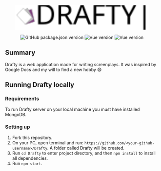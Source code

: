 <p align="center">
  <img height="80" src="./src/server/public/images/logo-full.svg">
</p>

<p align="center">
  <img alt="GitHub package.json version" src="https://img.shields.io/github/package-json/v/BartoszOsn/Drafty">
  <img alt="Vue version" src="https://img.shields.io/badge/Vue.js-v2.6-brightgreen?logo=vue.js">
  <img alt="Vue version" src="https://img.shields.io/badge/Express.js-v4.17-brightgreen">
</p>

## Summary
Drafty is a web application made for writing screenplays. It was inspired by Google Docs and my will to find a new hobby :smile:

## Running Drafty locally

### Requirements
To run Drafty server on your local machine you must have installed MongoDB.

### Setting up

1. Fork this repository.
2. On your PC, open terminal and run: `https://github.com/<your-github-username>/Drafty`. A folder called Drafty will be created.
3. Run `cd Drafty` to enter project directory, and then `npm install` to install all dependencies.
4. Run `npm start`.